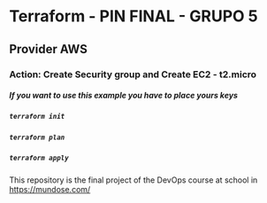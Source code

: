 # Terraform - PIN FINAL - GRUPO 5
## Provider AWS
### Action: Create Security group and Create EC2 - t2.micro

##### If you want to use this example you have to place yours keys
##### ```terraform init```
##### ```terraform plan```
##### ```terraform apply```

This repository is the final project of the DevOps course at school in https://mundose.com/
